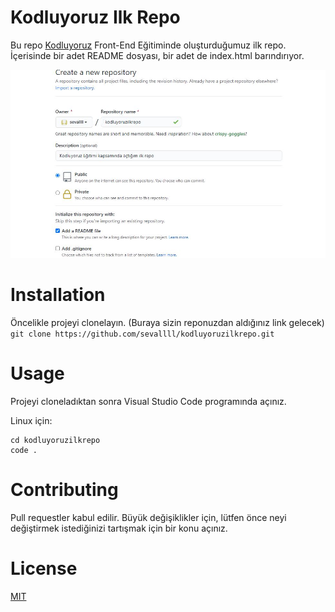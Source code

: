 # Kodluyoruz Ilk Repo
Bu repo [Kodluyoruz](https://www.kodluyoruz.org/) Front-End Eğitiminde oluşturduğumuz ilk repo. İçerisinde bir adet README dosyası, bir adet de index.html barındırıyor.

![](https://github.com/sevallll/kodluyoruzilkrepo/blob/de4d2c104c480667c39b3276a58be604970729e7/image.JPG)

# Installation
Öncelikle projeyi clonelayın. (Buraya sizin reponuzdan aldığınız link gelecek)
`git clone https://github.com/sevallll/kodluyoruzilkrepo.git`

# Usage
Projeyi cloneladıktan sonra Visual Studio Code programında açınız.

Linux için:

```
cd kodluyoruzilkrepo
code .
```
# Contributing
Pull requestler kabul edilir. Büyük değişiklikler için, lütfen önce neyi değiştirmek istediğinizi tartışmak için bir konu açınız.

# License
[MIT](https://choosealicense.com/licenses/mit/)